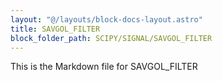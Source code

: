 ```yaml
---
layout: "@/layouts/block-docs-layout.astro"
title: SAVGOL_FILTER
block_folder_path: SCIPY/SIGNAL/SAVGOL_FILTER
---
```


This is the Markdown file for SAVGOL_FILTER


